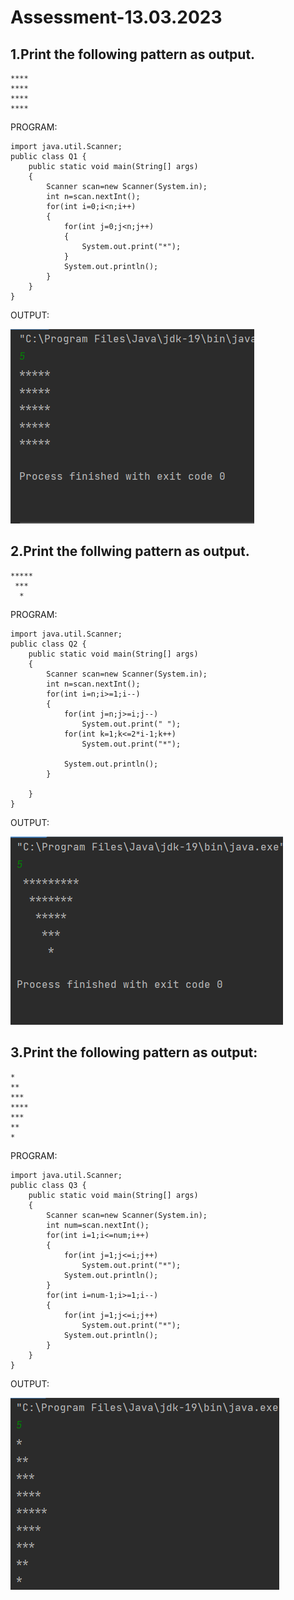 # Assessment-13.03.2023
## 1.Print the following pattern as output.
```
****
****
****
****
```
PROGRAM:
```
import java.util.Scanner;
public class Q1 {
    public static void main(String[] args)
    {
        Scanner scan=new Scanner(System.in);
        int n=scan.nextInt();
        for(int i=0;i<n;i++)
        {
            for(int j=0;j<n;j++)
            {
                System.out.print("*");
            }
            System.out.println();
        }
    }
}
```

OUTPUT:

![p1](1.png)
## 2.Print the follwing pattern as output.
```
*****
 ***
  *
```
PROGRAM:
```
import java.util.Scanner;
public class Q2 {
    public static void main(String[] args)
    {
        Scanner scan=new Scanner(System.in);
        int n=scan.nextInt();
        for(int i=n;i>=1;i--)
        {
            for(int j=n;j>=i;j--)
                System.out.print(" ");
            for(int k=1;k<=2*i-1;k++)
                System.out.print("*");

            System.out.println();
        }

    }
}

```
OUTPUT:

![p1](2.png)

## 3.Print the following pattern as output:
```
*
**
***
****
***
**
*
```
PROGRAM:
```
import java.util.Scanner;
public class Q3 {
    public static void main(String[] args)
    {
        Scanner scan=new Scanner(System.in);
        int num=scan.nextInt();
        for(int i=1;i<=num;i++)
        {
            for(int j=1;j<=i;j++)
                System.out.print("*");
            System.out.println();
        }
        for(int i=num-1;i>=1;i--)
        {
            for(int j=1;j<=i;j++)
                System.out.print("*");
            System.out.println();
        }
    }
}

```
OUTPUT:

![p1](3.png)
